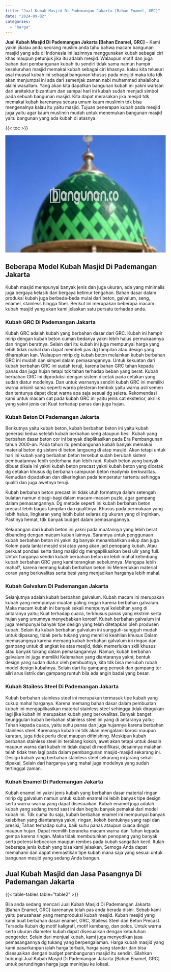 ```yaml
---
title: "Jual Kubah Masjid Di Pademangan Jakarta [Bahan Enamel, GRC]"
date: "2024-09-02"
categories: 
  - "harga"
---
```


**Jual Kubah Masjid Di Pademangan Jakarta \[Bahan Enamel, GRC\]** – Kami yakin jikalau anda seorang muslim anda tahu bahwa macam bangunan masjid yang ada di Indonesia ini lazimnya menggunakan kubah sebagai ciri khas maupun petunjuk jika itu adalah mesjid. Walaupun motif dan juga bahan dari pembangunan kubah itu sendiri tidak sama namun hampir keseluruhan masjid memakai kubah sebagai ciri khasnya. kalau kita telusuri asal muasal kubah ini sebagai bangunan khusus pada mesjid maka kita tdk akan menjumpai ini ada dari semenjak zaman nabi muhammad shalallohu alaihi wasallam. Yang akan kita dapatkan bangunan kubah ini yakni warisan dari arsitektur bizantium dan sampai hari ini kubah sudah menjadi simbol pada sebuah bangunan masjid. Kita dapat merasakan jika mesjid tdk memakai kubah karenanya secara umum kaum muslimin tdk bisa mengenalnya kalau itu yaitu masjid. Tujuan penerapan kubah pada mesjid juga yaitu agar kaum muslimin mudah untuk menemukan bangunan masjid yaitu bangunan yang ada kubah di atasnya.

{{< toc >}}

![Jual Kubah Masjid Di Pademangan Jakarta [Bahan Enamel, GRC]](/images/jual-kubah-masjid-43.png)

## Beberapa Model Kubah Masjid Di Pademangan Jakarta

Kubah masjid mempunyai banyak jenis dan juga ukuran, ada yang minimalis juga bergaya kelasik dan bergaya ketimur tengahan. Bahan dasar dalam produksi kubah juga berbeda-beda mulai dari beton, galvalum, seng, enamel, stainless hingga fiber. Berikut ini merupakan beberapa macam kubah masjid yang akan kami jelaskan satu persatu terhadap anda.

### Kubah GRC Di Pademangan Jakarta

Kubah GRC adalah kubah yang berbahan dasar dari GRC. Kubah ini hampir mirip dengan kubah beton cuman bedanya yakni lebih halus permukaannya dan ringan beratnya. Selain dari itu kubah ini juga mempunyai harga yang lebih tidak mahal dan dapat membeli pas dg tampilan atau design yang diharapkan kan. Walaupun mirip dg kubah beton melainkan kubah berbahan GRC ini mudah dan simpel dalam pemasangannya. Untuk kekuatan dari kubah berbahan GRC ini sudah teruji, karena bahan GRC tahan kepada panas dan juga hujan tetapi tdk tahan terhadap beban yang berat. Kubah berbahan GRC ini diproduksi dengan sistem dicetak pada cetakan yang sudah diatur modelnya. Dan untuk warnanya sendiri kubah GRC ini memiliki warna orisinil sama seperti warna plesteran tembok yaitu warna asli semen dan tentunya dapat dicat warna apa saja sesuai dg selera. Rekomendasi kami untuk macam cat pada kubah GRC ini yaitu jenis cat eksterior, akrilik yang yakni jenis cat Kuat terhadap panas dan juga hujan.

### Kubah Beton Di Pademangan Jakarta

Berikutnya yaitu kubah beton, kubah berbahan beton ini yaitu kubah generasi kedua setelah kubah berbahan seng ataupun besi. Kubah yang berbahan dasar beton cor ini banyak diaplikasikan pada Era Pembangunan tahun 2000-an. Pada tahun itu pembangunan kubah banyak memakai material beton dg sistem di beton langsung di atap masjid. Akan tetapi untuk hari ini kubah yang berbahan beton tersebut sudah berubah sistem pembuatannya lebih sederhana dan lebih rapi. Kubah beton yang banyak dibuat dikala ini yakni kubah beton precast yakni kubah beton yang dicetak dg cetakan khusus dg berbahan campuran beton readymix berkwalitas. Kemudian dipadatkan dan dikeringkan pada temperatur tertentu sehingga qualiti dan juga awetnya teruji.

Kubah berbahan beton precast ini tidak utuh formatnya dalam setengah bulatan namun dibagi-bagi dalam macam-macam puzle, agar gampang dalam pemasangannya. Dg metode seperti ini kubah berbahan beton precast lebih bagus tampilan dan qualitinya. Khusus pada permukaan yang lebih halus, lingkaran yang lebih bulat selaras dg ukuran yang di inginkan. Pastinya hemat, tdk banyak budget dalam pemasangannya.

Kekurangan dari kubah beton ini yakni pada muatannya yang lebih berat dibanding dengan macam kubah lainnya. Sarannya untuk penggunaan kubah berbahan beton ini yakni dg banyak menambahkan selup dan juga Kolom pada lantai mesjid sisi atap yang akan jadi penopang kubah. Atau perkuat pondasi serta tiang masjid dg mengaplikasikan besi ulir yang full. Untuk harganya sendiri kubah berbahan beton ini lebih mahal ketimbang kubah berbahan GRC yang kami terangkan sebelumnya. Mengapa lebih mahal?, karena memang kubah berbahan beton ini Memerlukan material coran yang berkwalitas serta besi yang menjadikan harganya lebih mahal.

### Kubah Galvalum Di Pademangan Jakarta

Selanjutnya adalah kubah berbahan galvalum. Kubah macam ini merupakan kubah yang mempunyai muatan paling ringan karena berbahan galvalum. Maka macam kubah ini banyak sekali mempunyai kelebihan yang di antaranya yaitu; Kuat terhadap cuaca, terkhusus panas yang ekstrim serta hujan yang umumnya menyebabkan korosif. Kubah berbahan galvalum ini juga mempunyai banyak tipe design yang telah ditetapkan oleh produsen kubah. Selain itu kubah berbahan galvalum ini sungguh-sungguh mudah untuk dipasang, tidak perlu tukang yang memiliki keahlian khusus Dalam memasangnya karena memang kubah berbahan galvalum ini ringan dan gampang untuk di angkat ke atas mesjid, tidak memerlukan skill khusus atau banyak tukang dalam pemasangannya. Namun, kubah berbahan galvalum ini juga memiliki Kelemahan yang diantaranya yakni; bentuk design yang sudah diatur oleh pembuatnya, kita tdk bisa merubah rubah model design kubahnya. Selain dari itu gampang penyok dan gampang ter aliri arus listrik dan gampang runtuh bila ada angin badai yang besar.

### Kubah Stailess Steel Di Pademangan Jakarta

Kubah berbahan stainless steel ini merupakan termasuk tipe kubah yang cukup mahal harganya. Karena memang bahan dasar dalam pembuatan kubah ini mengaplikasikan material stainless steel sehingga tidak diragukan lagi jika kubah ini merupakan kubah yang berkwalitas. Banyak banget keunggulan kubah berbahan stainless steel ini yang di antaranya yaitu; Tahan kepada cuaca, yaitu suhu panas dan juga hujannya karena berbahan stainless steel. Karenanya kubah ini tdk akan mengalami korosi maupun karatan, juga tidak perlu dicat maupun difinishing. Meskipun kubah berbahan stainless steel ini terbilang kokoh, awet akan tetapi untuk desain maupun warna dari kubah ini tidak dapat di modifikasi, desainnya malahan telah tidak tren lagi pada dalam pembangunan masjid-masjid sekarang ini. Design kubah yang berbahan stainless steel sekarang ini jarang sekali dipakai, Selain dari harganya yang mahal juga modelnya yang sudah tertinggal zaman.

### Kubah Enamel Di Pademangan Jakarta

Kubah enamel ini yakni jenis kubah yang berbahan dasar material ringan mirip dg galvalum namun untuk kubah enamel ini lebih banyak tipe design serta warna-warna yang dapat disesuaikan. Kubah enamel juga adalah kubah yang sedang trend saat ini dan begitu banyak pemakai dari model kubah ini. Tdk cuma itu saja, kubah berbahan enamel ini mempunyai banyak kelebihan yang diantaranya yakni; ringan, kokoh bentuknya yang rapi dan presisi, Tahan terhadap suhu, baik suhu panas ataupun cuaca dingin maupun hujan. Dapat memilih beraneka macam warna dan Tahan kepada gempa karena ringan. Maka tidak membutuhkan penopang yang banyak serta potensi kebocoran maupun rembes pada kubah sangatlah kecil. Itulah beberapa jenis kubah yang bisa kami jelaskan, Semoga Anda dapat memahami dan dapat memastikan tipe kubah mana saja yang sesuai untuk bangunan mesjid yang sedang Anda bangun.

## Jual Kubah Masjid dan Jasa Pasangnya Di Pademangan Jakarta

{{< table-tables table="table2" >}}

Bila anda sedang mencari Jual Kubah Masjid Di Pademangan Jakarta \[Bahan Enamel, GRC\] karenanya telah pas anda berada disini. Sebab kami yaitu perusahaan yang memproduksi kubah mesjid. Kubah mesjid yang kami buat berbahan dasar enamel, GRC, Stailess Steel dan Beton Precast. Tersedia Kubah dg motif kaligrafi, motif kembang, dan polos. Untuk warna serta ukuran diameter kubah dapat disesuaikan dengan kebutuhan pengorder. Selain dari menjual kubah, kami juga menyedikan jasa pemasangannya dg tukang yang berpengalaman. Harga kubah masjid yang kami pasarkanpun ialah harga terbaik, harga yang standar dan bisa disesuaikan dengan budget pembangunan masjid itu sendiri. Silahkan hubungi Jual Kubah Masjid Di Pademangan Jakarta \[Bahan Enamel, GRC\] untuk perundingan harga juga meninjau ke lokasi.
